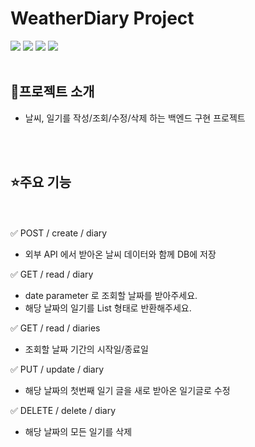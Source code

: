 # WeatherDiary Project
<img src="https://img.shields.io/badge/springboot-6DB33F?style=for-the-badge&logo=springboot&logoColor=white">  <img src="https://img.shields.io/badge/Gradle-02303A?style=for-the-badge&logo=Gradle&logoColor=white">  <img src="https://img.shields.io/badge/java-%23ED8B00?style=for-the-badge&logo=openjdk&logoColor=white"> 
<img src="https://img.shields.io/badge/mysql-4479A1?style=for-the-badge&logo=springboot&logoColor=white">
<br/><br/>

## 📜프로젝트 소개
- 날씨, 일기를 작성/조회/수정/삭제 하는 백엔드 구현 프로젝트

<br/><br/>

## ⭐주요 기능
<br/><br/>
✅ POST / create / diary
- 외부 API 에서 받아온 날씨 데이터와 함께 DB에 저장

✅ GET / read / diary
- date parameter 로 조회할 날짜를 받아주세요.
- 해당 날짜의 일기를 List 형태로 반환해주세요.

✅ GET / read / diaries
- 조회할 날짜 기간의 시작일/종료일

✅ PUT / update / diary
- 해당 날짜의 첫번째 일기 글을 새로 받아온 일기글로 수정

✅ DELETE / delete / diary
- 해당 날짜의 모든 일기를 삭제
